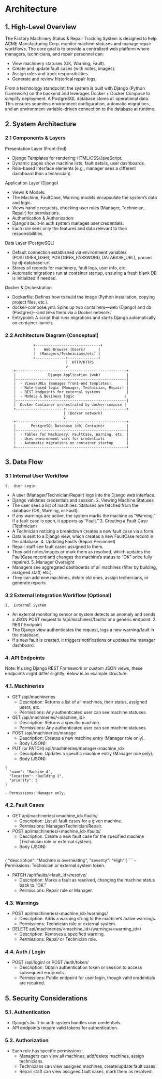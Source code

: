 # Architecture

## 1. High-Level Overview
The Factory Machinery Status & Repair Tracking System is designed to help ACME Manufacturing Corp. monitor machine statuses and manage repair workflows. The core goal is to provide a centralized web platform where managers, technicians, and repair personnel can:
- View machinery statuses (OK, Warning, Fault).
- Create and update fault cases (with notes, images).
- Assign roles and track responsibilities.
- Generate and review historical repair logs.

From a technology standpoint, the system is built with Django (Python framework) on the backend and leverages Docker + Docker Compose to simplify deployment. A PostgreSQL database stores all operational data. This ensures seamless environment configuration, automatic migrations, and an environment-variable–driven connection to the database at runtime.

## 2. System Architecture

### 2.1 Components & Layers
Presentation Layer (Front-End)
- Django Templates for rendering HTML/CSS/JavaScript.
- Dynamic pages show machine lists, fault details, user dashboards.
- Role-based interface elements (e.g., manager sees a different dashboard than a technician).

Application Layer (Django)
- Views & Models:
- The Machine, FaultCase, Warning models encapsulate the system’s data and logic.
- Views handle requests, checking user roles (Manager, Technician, Repair) for permissions.
- Authentication & Authorization:
- Django’s built-in auth system manages user credentials.
- Each role sees only the features and data relevant to their responsibilities.

Data Layer (PostgreSQL)
- Default connection established via environment variables (POSTGRES_USER, POSTGRES_PASSWORD, DATABASE_URL), parsed by dj-database-url.
- Stores all records for machinery, fault logs, user info, etc.
- Automatic migrations run at container startup, ensuring a fresh blank DB is initialized if needed.

Docker & Orchestration
- Dockerfile: Defines how to build the image (Python installation, copying project files, etc.).
- docker-compose.yml: Spins up two containers—web (Django) and db (Postgres)—and links them via a Docker network.
- Entrypoint: A script that runs migrations and starts Django automatically on container launch.

### 2.2 Architecture Diagram (Conceptual)
                 +------------------------------+
                 |    Web Browser (Users)      |
                 |  (Managers/Technicians/etc) |
                 +--------------+--------------+
                                |  HTTP/HTTPS
                                v
        +---------------------------------------------------+
        |               Django Application (web)            |
        |---------------------------------------------------|
        |  - Views/URLs (manages front-end templates)       |
        |  - Role-based logic (Manager, Technician, Repair) |
        |  - REST endpoints for external systems            |
        |  - Models & Business logic                       |
        |---------------------------------------------------|
        |  Docker Container orchestrated by docker-compose |
        +----------------------+----------------------------+
                               | (Docker network)
                               v
        +---------------------------------------------------+
        |       PostgreSQL Database (db) Container          |
        |---------------------------------------------------|
        |  - Tables for Machinery, FaultCase, Warning, etc. |
        |  - Uses environment vars for credentials          |
        |  - Automatic migrations on container startup      |
        +---------------------------------------------------+

## 3. Data Flow

### 3.1 Internal User Workflow
	1.	User Login
- A user (Manager/Technician/Repair) logs into the Django web interface.
- Django validates credentials and session.
	2.	Viewing Machine Statuses
- The user sees a list of machines. Statuses are fetched from the database (OK, Warning, or Fault).
- If any warnings are active, the system marks the machine as “Warning.” If a fault case is open, it appears as “Fault.”
	3.	Creating a Fault Case (Technician)
- A Technician noticing a breakdown creates a new fault case via a form.
- Data is sent to a Django view, which creates a new FaultCase record in the database.
	4.	Updating Faults (Repair Personnel)
- Repair staff see fault cases assigned to them.
- They add notes/images or mark them as resolved, which updates the FaultCase record and changes the machine’s status to “OK” once fully repaired.
	5.	Manager Oversight
- Managers see aggregated dashboards of all machines (filter by building, assigned staff, etc.).
- They can add new machines, delete old ones, assign technicians, or generate reports.

### 3.2 External Integration Workflow (Optional)
	1.	External System
- An external monitoring sensor or system detects an anomaly and sends a JSON POST request to /api/machines/<id>/faults/ or a generic endpoint.
    2.	REST Endpoint
- The Django view authenticates the request, logs a new warning/fault in the database.
- If a new fault is created, it triggers notifications or updates the manager dashboard.

### 4. API Endpoints

Note: If using Django REST Framework or custom JSON views, these endpoints might differ slightly. Below is an example structure.
### 4.1.  Machineries
- GET /api/machineries
    - Description: Returns a list of all machines, their status, assigned users, etc.
    - Permissions: Any authenticated user can see machine statuses.
- GET /api/machineries/<machine_id>
    - Description: Returns a specific machine.
    - Permissions: Any authenticated user can see machine statuses.
- POST /api/machineries/manage
    - Description: Creates a new machine entry (Manager role only).
    - Body (JSON):
- PUT (or PATCH) api/machineries/manage/<machine_id>
    - Description: Updates a specific machine entry (Manager role only).
    - Body (JSON):
```
{
  "name": "Machine A",
  "location": "Building 1",
  "priority": 5
}
```
    - Permissions: Manager only.

### 4.2. Fault Cases
- GET api/machineries/<machine_id>/faults/
    - Description: List all fault cases for a given machine.
    - Permissions: Manager/Technician/Repair.
- POST api/machineries/<machine_id>/faults/
    - Description: Create a new fault case for the specified machine (Technician role or external system).
    - Body (JSON):
    ```
{
  "description": "Machine is overheating",
  "severity": "High"
}
    ```
    - Permissions: Technician or external system token.
- PATCH /api/faults/<fault_id>/resolve/
    - Description: Marks a fault as resolved, changing the machine status back to “OK.”
    - Permissions: Repair role or Manager.

### 4.3. Warnings
- POST api/machineries/<machine_id>/warnings/
    - Description: Adds a warning string to the machine’s active warnings.
    - Permissions: Technician role or external system.
- DELETE api/machineries/<machine_id>/warnings/<warning_id>/
    - Description: Removes a specified warning.
    - Permissions: Repair or Technician role.

### 4.4. Auth / Login
- POST /api/login/ or POST /auth/token/
    - Description: Obtain authentication token or session to access subsequent endpoints.
    - Permissions: Public endpoint for user login, though valid credentials are required.

## 5. Security Considerations

### 5.1. Authentication
- Django’s built-in auth system handles user credentials.
- API endpoints require valid tokens for authentication.

### 5.2. Authorization
- Each role has specific permissions:
    - Managers can view all machines, add/delete machines, assign technicians.
    - Technicians can view assigned machines, create/update fault cases.
    - Repair staff can view assigned fault cases, mark them as resolved.


